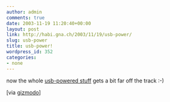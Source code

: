 ```yaml
---
author: admin
comments: true
date: 2003-11-19 11:20:40+00:00
layout: post
link: http://habi.gna.ch/2003/11/19/usb-power/
slug: usb-power
title: usb-power!
wordpress_id: 352
categories:
- none
---
```


now the whole [usb-powered stuff](http://www.tomatochip.com/servlet/com.gcm.servlet.commodity.CommodityView?command=createProcurement&supplierID=473&commodityID=3366&searchIndex=3) gets a bit far off the track :-)

[via [gizmodo](http://www.gizmodo.com/archives/010180.php#010180)]
